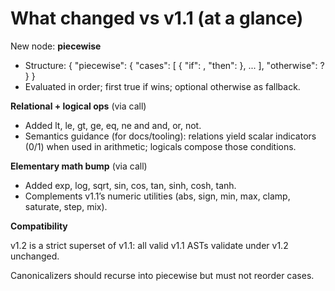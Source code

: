 # What changed vs v1.1 (at a glance)

New node: **piecewise**

- Structure: { "piecewise": { "cases": [ { "if": <Node>, "then": <Node> }, ... ], "otherwise": <Node>? } }
- Evaluated in order; first true if wins; optional otherwise as fallback.

**Relational + logical ops** (via call)

- Added lt, le, gt, ge, eq, ne and and, or, not.
- Semantics guidance (for docs/tooling): relations yield scalar indicators (0/1) when used in arithmetic; logicals compose those conditions.

**Elementary math bump** (via call)

- Added exp, log, sqrt, sin, cos, tan, sinh, cosh, tanh.
- Complements v1.1’s numeric utilities (abs, sign, min, max, clamp, saturate, step, mix).

**Compatibility**

v1.2 is a strict superset of v1.1: all valid v1.1 ASTs validate under v1.2 unchanged.

Canonicalizers should recurse into piecewise but must not reorder cases.